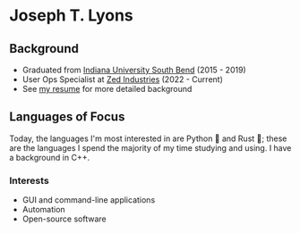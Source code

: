 # Joseph T. Lyons

## Background

- Graduated from [Indiana University South Bend](https://www.iusb.edu/) (2015 - 2019)
- User Ops Specialist at [Zed Industries](https://zed.dev) (2022 - Current)
- See [my resume](https://github.com/JosephTLyons/Resume) for more detailed background

## Languages of Focus

Today, the languages I'm most interested in are Python 🐍 and Rust 🦀; these are the languages I spend the majority of my time studying and using.  I have a background in C++.

### Interests

- GUI and command-line applications
- Automation
- Open-source software
